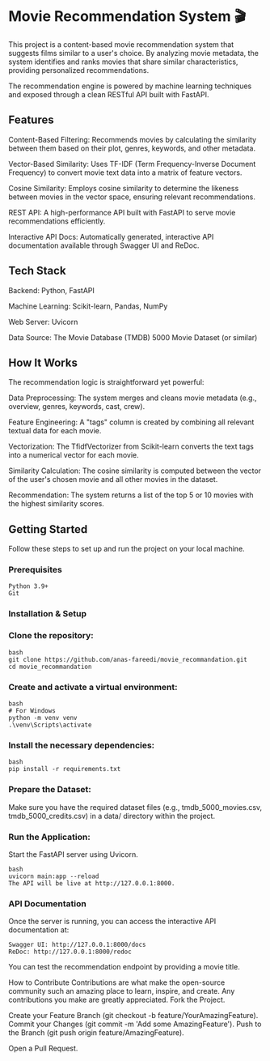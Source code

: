 # Movie Recommendation System 🎬

This project is a content-based movie recommendation system that suggests films similar to a user's choice. By analyzing movie metadata, the system identifies and ranks movies that share similar characteristics, providing personalized recommendations.

The recommendation engine is powered by machine learning techniques and exposed through a clean RESTful API built with FastAPI.

## Features

Content-Based Filtering: Recommends movies by calculating the similarity between them based on their plot, genres, keywords, and other metadata.​

Vector-Based Similarity: Uses TF-IDF (Term Frequency-Inverse Document Frequency) to convert movie text data into a matrix of feature vectors.

Cosine Similarity: Employs cosine similarity to determine the likeness between movies in the vector space, ensuring relevant recommendations.

REST API: A high-performance API built with FastAPI to serve movie recommendations efficiently.​

Interactive API Docs: Automatically generated, interactive API documentation available through Swagger UI and ReDoc.

## Tech Stack

Backend: Python, FastAPI

Machine Learning: Scikit-learn, Pandas, NumPy

Web Server: Uvicorn

Data Source: The Movie Database (TMDB) 5000 Movie Dataset (or similar)

## How It Works

The recommendation logic is straightforward yet powerful:

Data Preprocessing: The system merges and cleans movie metadata (e.g., overview, genres, keywords, cast, crew).

Feature Engineering: A "tags" column is created by combining all relevant textual data for each movie.

Vectorization: The TfidfVectorizer from Scikit-learn converts the text tags into a numerical vector for each movie.

Similarity Calculation: The cosine similarity is computed between the vector of the user's chosen movie and all other movies in the dataset.

Recommendation: The system returns a list of the top 5 or 10 movies with the highest similarity scores.

##  Getting Started

Follow these steps to set up and run the project on your local machine.

### Prerequisites
```
Python 3.9+
Git
```
### Installation & Setup

### Clone the repository:
```
bash
git clone https://github.com/anas-fareedi/movie_recommandation.git
cd movie_recommandation
```

### Create and activate a virtual environment:
```
bash
# For Windows
python -m venv venv
.\venv\Scripts\activate
```

### Install the necessary dependencies:
```
bash
pip install -r requirements.txt
```
### Prepare the Dataset:

Make sure you have the required dataset files (e.g., tmdb_5000_movies.csv, tmdb_5000_credits.csv) in a data/ directory within the project.

### Run the Application:
Start the FastAPI server using Uvicorn.
```
bash
uvicorn main:app --reload
The API will be live at http://127.0.0.1:8000.
```
 ### API Documentation
 
Once the server is running, you can access the interactive API documentation at:
```
Swagger UI: http://127.0.0.1:8000/docs
ReDoc: http://127.0.0.1:8000/redoc
```
You can test the recommendation endpoint by providing a movie title.

 How to Contribute
Contributions are what make the open-source community such an amazing place to learn, inspire, and create. Any contributions you make are greatly appreciated.
Fork the Project.

Create your Feature Branch (git checkout -b feature/YourAmazingFeature).
Commit your Changes (git commit -m 'Add some AmazingFeature').
Push to the Branch (git push origin feature/AmazingFeature).

Open a Pull Request.
